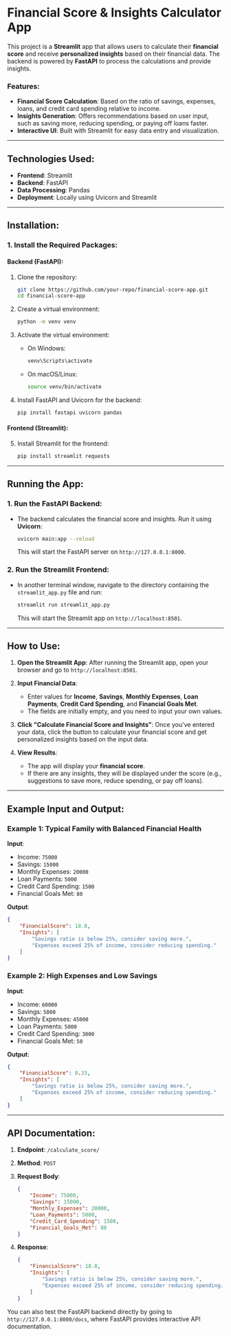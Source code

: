 # **Financial Score & Insights Calculator App**

This project is a **Streamlit** app that allows users to calculate their **financial score** and receive **personalized insights** based on their financial data. The backend is powered by **FastAPI** to process the calculations and provide insights.

### **Features**:
- **Financial Score Calculation**: Based on the ratio of savings, expenses, loans, and credit card spending relative to income.
- **Insights Generation**: Offers recommendations based on user input, such as saving more, reducing spending, or paying off loans faster.
- **Interactive UI**: Built with Streamlit for easy data entry and visualization.

---

## **Technologies Used**:
- **Frontend**: Streamlit
- **Backend**: FastAPI
- **Data Processing**: Pandas
- **Deployment**: Locally using Uvicorn and Streamlit

---

## **Installation**:

### **1. Install the Required Packages**:

#### Backend (FastAPI):
1. Clone the repository:
   ```bash
   git clone https://github.com/your-repo/financial-score-app.git
   cd financial-score-app
   ```

2. Create a virtual environment:
   ```bash
   python -m venv venv
   ```

3. Activate the virtual environment:
   - On Windows:
     ```bash
     venv\Scripts\activate
     ```
   - On macOS/Linux:
     ```bash
     source venv/bin/activate
     ```

4. Install FastAPI and Uvicorn for the backend:
   ```bash
   pip install fastapi uvicorn pandas
   ```

#### Frontend (Streamlit):
5. Install Streamlit for the frontend:
   ```bash
   pip install streamlit requests
   ```

---

## **Running the App**:

### **1. Run the FastAPI Backend**:
- The backend calculates the financial score and insights. Run it using **Uvicorn**:
   ```bash
   uvicorn main:app --reload
   ```

   This will start the FastAPI server on `http://127.0.0.1:8000`.

### **2. Run the Streamlit Frontend**:
- In another terminal window, navigate to the directory containing the `streamlit_app.py` file and run:
   ```bash
   streamlit run streamlit_app.py
   ```

   This will start the Streamlit app on `http://localhost:8501`.

---

## **How to Use**:

1. **Open the Streamlit App**: After running the Streamlit app, open your browser and go to `http://localhost:8501`.
   
2. **Input Financial Data**:
   - Enter values for **Income**, **Savings**, **Monthly Expenses**, **Loan Payments**, **Credit Card Spending**, and **Financial Goals Met**.
   - The fields are initially empty, and you need to input your own values.

3. **Click "Calculate Financial Score and Insights"**: Once you’ve entered your data, click the button to calculate your financial score and get personalized insights based on the input data.

4. **View Results**: 
   - The app will display your **financial score**.
   - If there are any insights, they will be displayed under the score (e.g., suggestions to save more, reduce spending, or pay off loans).

---

## **Example Input and Output**:

### **Example 1: Typical Family with Balanced Financial Health**
**Input**:
- Income: `75000`
- Savings: `15000`
- Monthly Expenses: `20000`
- Loan Payments: `5000`
- Credit Card Spending: `1500`
- Financial Goals Met: `80`

**Output**:
```json
{
    "FinancialScore": 18.8,
    "Insights": [
        "Savings ratio is below 25%, consider saving more.",
        "Expenses exceed 25% of income, consider reducing spending."
    ]
}
```

### **Example 2: High Expenses and Low Savings**
**Input**:
- Income: `60000`
- Savings: `5000`
- Monthly Expenses: `45000`
- Loan Payments: `5000`
- Credit Card Spending: `3000`
- Financial Goals Met: `50`

**Output**:
```json
{
    "FinancialScore": 0.33,
    "Insights": [
        "Savings ratio is below 25%, consider saving more.",
        "Expenses exceed 25% of income, consider reducing spending."
    ]
}
```

---

## **API Documentation**:

1. **Endpoint**: `/calculate_score/`
2. **Method**: `POST`
3. **Request Body**:
   ```json
   {
       "Income": 75000,
       "Savings": 15000,
       "Monthly_Expenses": 20000,
       "Loan_Payments": 5000,
       "Credit_Card_Spending": 1500,
       "Financial_Goals_Met": 80
   }
   ```

4. **Response**:
   ```json
   {
       "FinancialScore": 18.8,
       "Insights": [
           "Savings ratio is below 25%, consider saving more.",
           "Expenses exceed 25% of income, consider reducing spending."
       ]
   }
   ```

You can also test the FastAPI backend directly by going to `http://127.0.0.1:8000/docs`, where FastAPI provides interactive API documentation.


